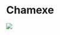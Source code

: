 # Chamexe
<a align="center" width="500px" href = "https://media.giphy.com/media/jTNG3RF6EwbkpD4LZx/source"> <img src="https://media.giphy.com/media/jTNG3RF6EwbkpD4LZx/source.mov" /></a>
